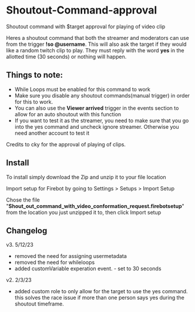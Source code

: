 # Shoutout-Command-approval
Shoutout command with $target approval for playing of video clip

Heres a shoutout command that both the streamer and moderators can use from the trigger **!so @username**. This will also ask the target if they would like a random twitch clip to play. They must reply with the word **yes** in the allotted time (30 seconds) or nothing will happen.

## Things to note:
  * While Loops must be enabled for this command to work
  * Make sure you disable any shoutout commands(manual trigger) in order for this to work.
  * You can also use the **Viewer arrived** trigger in the events section to allow for an auto shoutout with this function
  * If you want to test it as the streamer, you need to make sure that you go into the yes command and uncheck ignore streamer. Otherwise you need another account to test it

Credits to cky for the approval of playing of clips.


## Install
 To install simply download the Zip and unzip it to your file location 
 
 Import setup for Firebot by going to Settings > Setups > Import Setup
 
 Chose the file "**Shout_out_command_with_video_conformation_request.firebotsetup**" from the location you just unzipped it to, then click Import setup

## Changelog

v3. 5/12/23
 * removed the need for assigning usermetadata
 * removed the need for whileloops
 * added customVariable experation event. - set to 30 seconds

v2. 2/3/23
 * added custom role to only allow for the target to use the yes command. 
    this solves the race issue if more than one person says yes during the shoutout timeframe.
